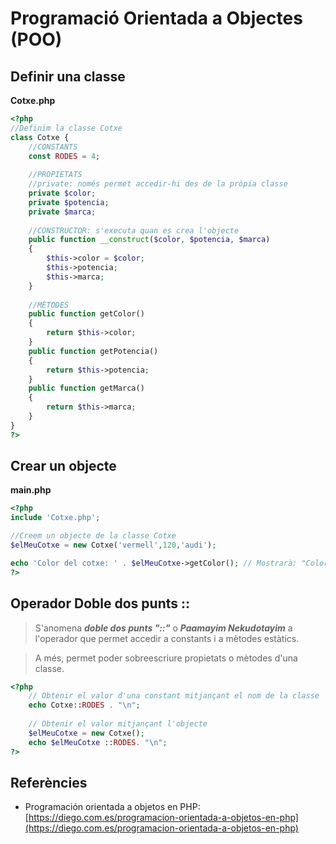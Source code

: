 <!-- notoc -->

# Programació Orientada a Objectes (POO)

## Definir una classe

**Cotxe.php**

```php
<?php
//Definim la classe Cotxe
class Cotxe {
    //CONSTANTS
    const RODES = 4;
    
    //PROPIETATS
    //private: només permet accedir-hi des de la pròpia classe
    private $color;
    private $potencia;
    private $marca;
    
    //CONSTRUCTOR: s'executa quan es crea l'objecte
    public function __construct($color, $potencia, $marca)
    {
        $this->color = $color;
        $this->potencia;
        $this->marca;
    }
    
    //MÈTODES
    public function getColor()
    {
        return $this->color;
    }
    public function getPotencia()
    {
        return $this->potencia;
    }
    public function getMarca()
    {
        return $this->marca;
    }   
}
?>
```

## Crear un objecte

**main.php**
```php
<?php
include 'Cotxe.php';

//Creem un objecte de la classe Cotxe
$elMeuCotxe = new Cotxe('vermell',120,'audi');

echo 'Color del cotxe: ' . $elMeuCotxe->getColor(); // Mostrarà: "Color del coche: vermell"
?>
```

## Operador Doble dos punts :: 

> S'anomena **_doble dos punts "::"_** o **_Paamayim Nekudotayim_** a l'operador que permet accedir a constants i a mètodes estàtics.

> A més, permet poder sobreescriure propietats o mètodes d'una classe. 


```php
<?php
    // Obtenir el valor d'una constant mitjançant el nom de la classe
    echo Cotxe::RODES . "\n";
    
    // Obtenir el valor mitjançant l'objecte
    $elMeuCotxe = new Cotxe();
    echo $elMeuCotxe ::RODES. "\n";
?>
```


## Referències

* Programación orientada a objetos en PHP: [https://diego.com.es/programacion-orientada-a-objetos-en-php](https://diego.com.es/programacion-orientada-a-objetos-en-php)
